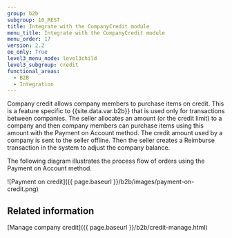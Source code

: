 ```yaml
---
group: b2b
subgroup: 10_REST
title: Integrate with the CompanyCredit module
menu_title: Integrate with the CompanyCredit module
menu_order: 17
version: 2.2
ee_only: True
level3_menu_node: level3child
level3_subgroup: credit
functional_areas:
  - B2B
  - Integration
---
```


Company credit allows company members to purchase items on credit. This is a feature specific to {{site.data.var.b2b}} that is used only for transactions between companies. The seller allocates an amount (or the credit limit) to a company and then company members can purchase items using this amount with the Payment on Account method. The credit amount used by a company is sent to the seller offline. Then the seller creates a Reimburse transaction in the system to adjust the company balance.

The following diagram illustrates the process flow of orders using the Payment on Account method.

![Payment on credit]({{ page.baseurl }}/b2b/images/payment-on-credit.png)

## Related information

[Manage company credit]({{ page.baseurl }}/b2b/credit-manage.html)
